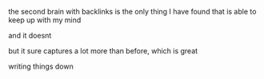 the second brain with backlinks is the only thing I have found that is able to keep up with my mind

and it doesnt

but it sure captures a lot more than before, which is great


writing things down
